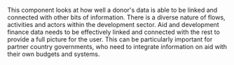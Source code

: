 This component looks at how well a donor's data is able to be linked and connected with other bits of information. There is a diverse nature of flows, activities and actors within the development sector. Aid and development finance data needs to be effectively linked and connected with the rest to provide a full picture for the user. This can be particularly important for partner country governments, who need to integrate information on aid with their own budgets and systems.